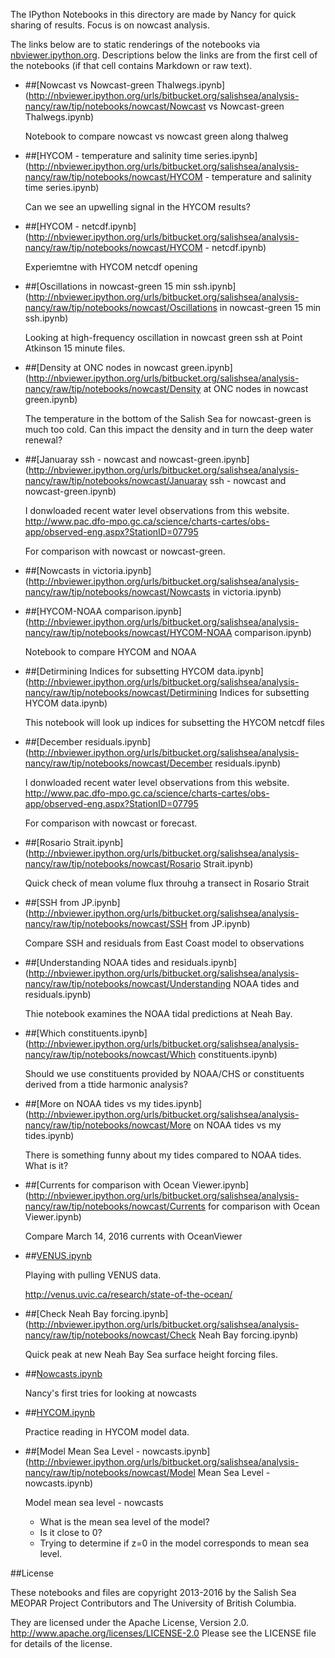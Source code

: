 The IPython Notebooks in this directory are made by Nancy for
quick sharing of results. Focus is on nowcast analysis.

The links below are to static renderings of the notebooks via
[nbviewer.ipython.org](http://nbviewer.ipython.org/).
Descriptions below the links are from the first cell of the notebooks
(if that cell contains Markdown or raw text).

* ##[Nowcast vs Nowcast-green Thalwegs.ipynb](http://nbviewer.ipython.org/urls/bitbucket.org/salishsea/analysis-nancy/raw/tip/notebooks/nowcast/Nowcast vs Nowcast-green Thalwegs.ipynb)  
    
    Notebook to compare nowcast vs nowcast green along thalweg  

* ##[HYCOM  - temperature and salinity time series.ipynb](http://nbviewer.ipython.org/urls/bitbucket.org/salishsea/analysis-nancy/raw/tip/notebooks/nowcast/HYCOM  - temperature and salinity time series.ipynb)  
    
    Can we see an upwelling signal in the HYCOM results?  

* ##[HYCOM - netcdf.ipynb](http://nbviewer.ipython.org/urls/bitbucket.org/salishsea/analysis-nancy/raw/tip/notebooks/nowcast/HYCOM - netcdf.ipynb)  
    
    Experiemtne with HYCOM netcdf opening  

* ##[Oscillations in nowcast-green 15 min ssh.ipynb](http://nbviewer.ipython.org/urls/bitbucket.org/salishsea/analysis-nancy/raw/tip/notebooks/nowcast/Oscillations in nowcast-green 15 min ssh.ipynb)  
    
    Looking at high-frequency oscillation in nowcast green ssh at Point Atkinson 15 minute files.  

* ##[Density at ONC nodes in nowcast green.ipynb](http://nbviewer.ipython.org/urls/bitbucket.org/salishsea/analysis-nancy/raw/tip/notebooks/nowcast/Density at ONC nodes in nowcast green.ipynb)  
    
    The temperature in the bottom of the Salish Sea for nowcast-green is much too cold. Can this impact the density and in turn the deep water renewal?  

* ##[Januaray ssh - nowcast and nowcast-green.ipynb](http://nbviewer.ipython.org/urls/bitbucket.org/salishsea/analysis-nancy/raw/tip/notebooks/nowcast/Januaray ssh - nowcast and nowcast-green.ipynb)  
    
    I donwloaded recent water level observations from this website.  
    http://www.pac.dfo-mpo.gc.ca/science/charts-cartes/obs-app/observed-eng.aspx?StationID=07795  
      
    For comparison with nowcast or nowcast-green.  

* ##[Nowcasts in victoria.ipynb](http://nbviewer.ipython.org/urls/bitbucket.org/salishsea/analysis-nancy/raw/tip/notebooks/nowcast/Nowcasts in victoria.ipynb)  
    
* ##[HYCOM-NOAA comparison.ipynb](http://nbviewer.ipython.org/urls/bitbucket.org/salishsea/analysis-nancy/raw/tip/notebooks/nowcast/HYCOM-NOAA comparison.ipynb)  
    
    Notebook to compare HYCOM and NOAA  

* ##[Detirmining Indices for subsetting HYCOM data.ipynb](http://nbviewer.ipython.org/urls/bitbucket.org/salishsea/analysis-nancy/raw/tip/notebooks/nowcast/Detirmining Indices for subsetting HYCOM data.ipynb)  
    
    This notebook will look up indices for subsetting the HYCOM netcdf files  

* ##[December residuals.ipynb](http://nbviewer.ipython.org/urls/bitbucket.org/salishsea/analysis-nancy/raw/tip/notebooks/nowcast/December residuals.ipynb)  
    
    I donwloaded recent water level observations from this website.  
    http://www.pac.dfo-mpo.gc.ca/science/charts-cartes/obs-app/observed-eng.aspx?StationID=07795  
      
    For comparison with nowcast or forecast.  

* ##[Rosario Strait.ipynb](http://nbviewer.ipython.org/urls/bitbucket.org/salishsea/analysis-nancy/raw/tip/notebooks/nowcast/Rosario Strait.ipynb)  
    
    Quick check of mean volume flux throuhg a transect in Rosario Strait   

* ##[SSH from JP.ipynb](http://nbviewer.ipython.org/urls/bitbucket.org/salishsea/analysis-nancy/raw/tip/notebooks/nowcast/SSH from JP.ipynb)  
    
    Compare SSH and residuals from East Coast model to observations  

* ##[Understanding NOAA tides and residuals.ipynb](http://nbviewer.ipython.org/urls/bitbucket.org/salishsea/analysis-nancy/raw/tip/notebooks/nowcast/Understanding NOAA tides and residuals.ipynb)  
    
    Thie notebook examines the NOAA tidal predictions at Neah Bay.  

* ##[Which constituents.ipynb](http://nbviewer.ipython.org/urls/bitbucket.org/salishsea/analysis-nancy/raw/tip/notebooks/nowcast/Which constituents.ipynb)  
    
    Should we use constituents provided by NOAA/CHS or constituents derived from a ttide harmonic analysis?  

* ##[More on NOAA tides vs my tides.ipynb](http://nbviewer.ipython.org/urls/bitbucket.org/salishsea/analysis-nancy/raw/tip/notebooks/nowcast/More on NOAA tides vs my tides.ipynb)  
    
    There is something funny about my tides compared to NOAA tides. What is it?  

* ##[Currents for comparison with Ocean Viewer.ipynb](http://nbviewer.ipython.org/urls/bitbucket.org/salishsea/analysis-nancy/raw/tip/notebooks/nowcast/Currents for comparison with Ocean Viewer.ipynb)  
    
    Compare March 14, 2016 currents with OceanViewer  

* ##[VENUS.ipynb](http://nbviewer.ipython.org/urls/bitbucket.org/salishsea/analysis-nancy/raw/tip/notebooks/nowcast/VENUS.ipynb)  
    
    Playing with pulling VENUS data.  
      
    http://venus.uvic.ca/research/state-of-the-ocean/  

* ##[Check Neah Bay forcing.ipynb](http://nbviewer.ipython.org/urls/bitbucket.org/salishsea/analysis-nancy/raw/tip/notebooks/nowcast/Check Neah Bay forcing.ipynb)  
    
    Quick peak at new Neah Bay Sea surface height forcing files.  

* ##[Nowcasts.ipynb](http://nbviewer.ipython.org/urls/bitbucket.org/salishsea/analysis-nancy/raw/tip/notebooks/nowcast/Nowcasts.ipynb)  
    
    Nancy's first tries for looking at nowcasts  

* ##[HYCOM.ipynb](http://nbviewer.ipython.org/urls/bitbucket.org/salishsea/analysis-nancy/raw/tip/notebooks/nowcast/HYCOM.ipynb)  
    
    Practice reading in HYCOM model data.  

* ##[Model Mean Sea Level - nowcasts.ipynb](http://nbviewer.ipython.org/urls/bitbucket.org/salishsea/analysis-nancy/raw/tip/notebooks/nowcast/Model Mean Sea Level - nowcasts.ipynb)  
    
    Model mean sea level - nowcasts  
      
    * What is the mean sea level of the model?  
    * Is it close to 0?   
    * Trying to determine if z=0 in the model corresponds to mean sea level.   


##License

These notebooks and files are copyright 2013-2016
by the Salish Sea MEOPAR Project Contributors
and The University of British Columbia.

They are licensed under the Apache License, Version 2.0.
http://www.apache.org/licenses/LICENSE-2.0
Please see the LICENSE file for details of the license.
